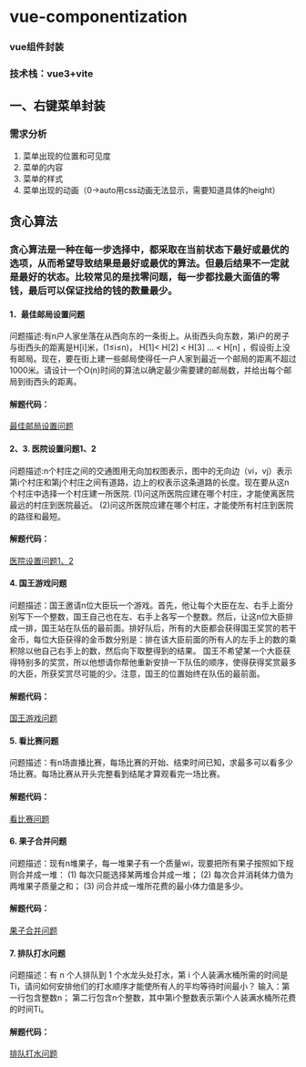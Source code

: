 # vue-componentization
### vue组件封装
### 技术栈：vue3+vite

## 一、右键菜单封装
### 需求分析
1. 菜单出现的位置和可见度
2. 菜单的内容
3. 菜单的样式
4. 菜单出现的动画（0->auto用css动画无法显示，需要知道具体的height）

## 贪心算法
### 贪心算法是一种在每一步选择中，都采取在当前状态下最好或最优的选项，从而希望导致结果是最好或最优的算法。但最后结果不一定就是最好的状态。比较常见的是找零问题，每一步都找最大面值的零钱，最后可以保证找给的钱的数量最少。
#### 1．最佳邮局设置问题
问题描述:有n户人家坐落在从西向东的一条街上。从街西头向东数，第i户的房子与街西头的距离是H[i]米，(1≤i≤n)， H[1]< H[2] < H[3] … < H[n] ，假设街上没有邮局。现在，要在街上建一些邮局使得任一户人家到最近一个邮局的距离不超过1000米。请设计一个O(n)时间的算法以确定最少需要建的邮局数，并给出每个邮局到街西头的距离。
#### 解题代码：
[最佳邮局设置问题](../vue-componentization/vueComponentization/src/utils/subjectPost.js)

#### 2、3. 医院设置问题1、2
问题描述:n个村庄之间的交通图用无向加权图表示，图中的无向边（vi，vj）表示第i个村庄和第j个村庄之间有道路，边上的权表示这条道路的长度。现在要从这n个村庄中选择一个村庄建一所医院.
(1)问这所医院应建在哪个村庄，才能使离医院最远的村庄到医院最近。 
(2)问这所医院应建在哪个村庄，才能使所有村庄到医院的路径和最短。
#### 解题代码：
[医院设置问题1、2](../vue-componentization/vueComponentization/src/utils/subjectDoctor.js)

#### 4. 国王游戏问题
问题描述：国王邀请n位大臣玩一个游戏。首先，他让每个大臣在左、右手上面分别写下一个整数，国王自己也在左、右手上各写一个整数。然后，让这n位大臣排成一排，国王站在队伍的最前面。排好队后，所有的大臣都会获得国王奖赏的若干金币，每位大臣获得的金币数分别是：排在该大臣前面的所有人的左手上的数的乘积除以他自己右手上的数，然后向下取整得到的结果。
国王不希望某一个大臣获得特别多的奖赏，所以他想请你帮他重新安排一下队伍的顺序，使得获得奖赏最多的大臣，所获奖赏尽可能的少。注意，国王的位置始终在队伍的最前面。
#### 解题代码：
[国王游戏问题](../vue-componentization/vueComponentization/src/utils/subjectKingGame.js)

#### 5. 看比赛问题
问题描述：有n场直播比赛，每场比赛的开始、结束时间已知，求最多可以看多少场比赛。每场比赛从开头完整看到结尾才算观看完一场比赛。
#### 解题代码：
[看比赛问题](../vue-componentization/vueComponentization/src/utils/subjectWatchTV.js)

#### 6. 果子合并问题
问题描述：现有n堆果子，每一堆果子有一个质量wi，现要把所有果子按照如下规则合并成一堆：
(1)	每次只能选择某两堆合并成一堆；
(2)	每次合并消耗体力值为两堆果子质量之和；
(3)	问合并成一堆所花费的最小体力值是多少。
#### 解题代码：
[果子合并问题](../vue-componentization/vueComponentization/src/utils/subjectAppleMerge.js)

#### 7. 排队打水问题
问题描述：有 n 个人排队到 1 个水龙头处打水，第 i 个人装满水桶所需的时间是 Ti，请问如何安排他们的打水顺序才能使所有人的平均等待时间最小？
输入：第一行包含整数n； 第二行包含n个整数，其中第i个整数表示第i个人装满水桶所花费的时间Ti。
#### 解题代码：
[排队打水问题](../vue-componentization/vueComponentization/src/utils/subjectWater.js)
